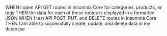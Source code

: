<!-- GIVEN a functional Express.js API
WHEN I add my database name, PostgreSQL username, and PostgreSQL password to an environment variable file
THEN I am able to connect to a database using Sequelize -->
<!-- WHEN I enter schema and seed commands
THEN a development database is created and is seeded with test data -->
<!-- WHEN I enter the command to invoke the application
THEN my server is started and the Sequelize models are synced to the PostgreSQL database -->
WHEN I open API GET routes in Insomnia Core for categories, products, or tags
THEN the data for each of these routes is displayed in a formatted JSON
WHEN I test API POST, PUT, and DELETE routes in Insomnia Core
THEN I am able to successfully create, update, and delete data in my database
